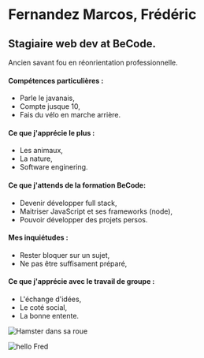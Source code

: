 # Fernandez Marcos, Frédéric
## Stagiaire web dev at BeCode.

Ancien savant fou en réonrientation professionnelle.

#### Compétences particulières :

- Parle le javanais,
- Compte jusque 10,
- Fais du vélo en marche arrière.

#### Ce que j'apprécie le plus :
- Les animaux,
- La nature,
- Software enginering.

#### Ce que j'attends de la formation BeCode:
- Devenir développer full stack,
- Maitriser JavaScript et ses frameworks (node),
- Pouvoir développer des projets persos.

#### Mes inquiétudes :
- Rester bloquer sur un sujet,
- Ne pas être suffisament préparé,

#### Ce que j'apprécie avec le travail de groupe :
- L'échange d'idées,
- Le coté social,
- La bonne entente.
 
![Hamster dans sa roue](https://media4.giphy.com/media/v1.Y2lkPTc5MGI3NjExempnYWV1MzNscWVxZnJ2dzQ5NmhncWFtcnoyMTlxMG1pMHQxanE4cyZlcD12MV9pbnRlcm5hbF9naWZfYnlfaWQmY3Q9Zw/yaUG0KDAcIcWA/giphy.webp)

![hello Fred](https://www.google.com/url?sa=i&url=https%3A%2F%2Fgifdb.com%2Fhello-there&psig=AOvVaw2tqll6-TxcaX5WfmUfemjK&ust=1732201602304000&source=images&cd=vfe&opi=89978449&ved=0CBMQjRxqFwoTCKDvsomY64kDFQAAAAAdAAAAABAE)